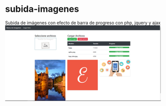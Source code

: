 # subida-imagenes
Subida de imágenes con efecto de barra de progreso con php, jquery y ajax
![imagen de del acabdo final](https://raw.githubusercontent.com/jean787/subida-imagenes/master/assets/img/PROGRESS-BAR.png)
